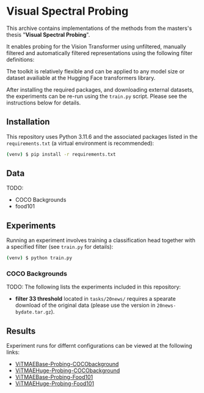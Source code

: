 # Visual Spectral Probing

This archive contains implementations of the methods from the masters's thesis "**Visual Spectral Probing**".

It enables probing for the Vision Transformer using unfiltered, manually filtered and automatically filtered representations using the following filter definitions:

The toolkit is relatively flexible and can be applied to any model size or dataset availiable at the Hugging Face transformers library.

After installing the required packages, and downloading external datasets, the experiments can be re-run using the `train.py` script. Please see the instructions below for details.

## Installation

This repository uses Python 3.11.6 and the associated packages listed in the `requirements.txt` (a virtual environment is recommended):

```bash
(venv) $ pip install -r requirements.txt
```

## Data

TODO:
- COCO Backgrounds
- food101

## Experiments

Running an experiment involves training a classification head together with a specified filter (see `train.py` for details):

```bash
(venv) $ python train.py
```

### COCO Backgrounds

TODO:
The following lists the experiments included in this repository:

* **filter 33 threshold** located in `tasks/20news/` requires a spearate download of the original data (please use the version in `20news-bydate.tar.gz`).

## Results

Experiment runs for differnt configurations can be viewed at the following links:

- [ViTMAEBase-Probing-COCObackground](https://wandb.ai/team-mirko/ViTMAEBase-Probing-COCObackground)
- [ViTMAEHuge-Probing-COCObackground](https://wandb.ai/team-mirko/ViTMAEHuge-Probing-COCObackground)
- [ViTMAEBase-Probing-Food101](https://wandb.ai/team-mirko/ViTMAEBase-Probing-Food101)
- [ViTMAEHuge-Probing-Food101](https://wandb.ai/team-mirko/ViTMAEHuge-Probing-Food101)
